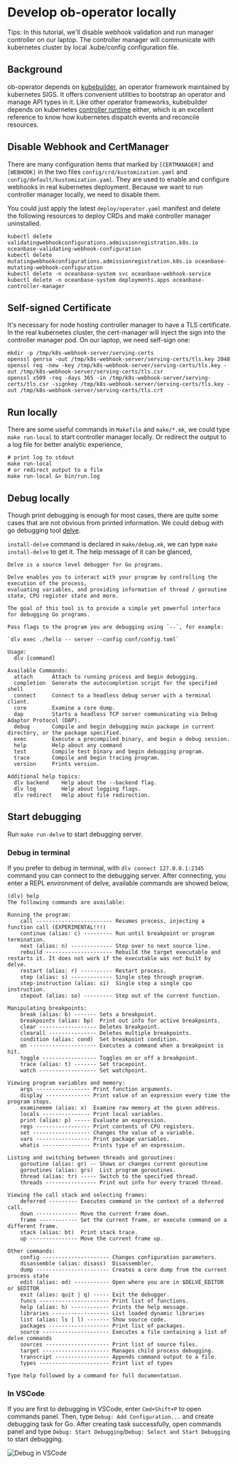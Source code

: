 # Develop ob-operator locally

Tips: In this tutorial, we'll disable webhook validation and run manager controller on our laptop. The controller manager will communicate with kubernetes cluster by local .kube/config configuration file.

## Background

ob-operator depends on [kubebuilder](https://kubebuilder.io/introduction), an operator framework maintained by kubernetes SIGS. It offers convenient utilities to bootstrap an operator and manage API types in it. Like other operator frameworks, kubebuilder depends on kubernetes [controller runtime](https://github.com/kubernetes-sigs/controller-runtime) either, which is an excellent reference to know how kubernetes dispatch events and reconcile resources.

## Disable Webhook and CertManager

There are many configuration items that marked by `[CERTMANAGER]` and `[WEBHOOK]` in the two files `config/crd/kustomization.yaml` and `config/default/kustomization.yaml`. They are used to enable and configure webhooks in real kubernetes deployment. Because we want to run controller manager locally, we need to disable them.

You could just apply the latest `deploy/operator.yaml` manifest and delete the following resources to deploy CRDs and make controller manager uninstalled. 

```shell
kubectl delete validatingwebhookconfigurations.admissionregistration.k8s.io oceanbase-validating-webhook-configuration
kubectl delete mutatingwebhookconfigurations.admissionregistration.k8s.io oceanbase-mutating-webhook-configuration
kubectl delete -n oceanbase-system svc oceanbase-webhook-service
kubectl delete -n oceanbase-system deployments.apps oceanbase-controller-manager
```

## Self-signed Certificate

It's necessary for node hosting controller manager to have a TLS certificate. In the real kubernetes cluster, the cert-manager will inject the sign into the controller manager pod. On our laptop, we need self-sign one:

```shell
mkdir -p /tmp/k8s-webhook-server/serving-certs
openssl genrsa -out /tmp/k8s-webhook-server/serving-certs/tls.key 2048
openssl req -new -key /tmp/k8s-webhook-server/serving-certs/tls.key -out /tmp/k8s-webhook-server/serving-certs/tls.csr
openssl x509 -req -days 365 -in /tmp/k8s-webhook-server/serving-certs/tls.csr -signkey /tmp/k8s-webhook-server/serving-certs/tls.key -out /tmp/k8s-webhook-server/serving-certs/tls.crt
```

## Run locally

There are some useful commands in `Makefile` and `make/*.mk`, we could type `make run-local` to start controller manager locally. Or redirect the output to a log file for better analytic experience, 

```shell
# print log to stdout
make run-local
# or redirect output to a file
make run-local &> bin/run.log
```

## Debug locally

Though print debugging is enough for most cases, there are quite some cases that are not obvious from printed information. We could debug with go debugging tool [delve](https://github.com/go-delve/delve).

`install-delve` command is declared in `make/debug.mk`, we can type `make install-delve` to get it. The help message of it can be glanced, 

```shell dlv help
Delve is a source level debugger for Go programs.

Delve enables you to interact with your program by controlling the execution of the process,
evaluating variables, and providing information of thread / goroutine state, CPU register state and more.

The goal of this tool is to provide a simple yet powerful interface for debugging Go programs.

Pass flags to the program you are debugging using `--`, for example:

`dlv exec ./hello -- server --config conf/config.toml`

Usage:
  dlv [command]

Available Commands:
  attach      Attach to running process and begin debugging.
  completion  Generate the autocompletion script for the specified shell
  connect     Connect to a headless debug server with a terminal client.
  core        Examine a core dump.
  dap         Starts a headless TCP server communicating via Debug Adaptor Protocol (DAP).
  debug       Compile and begin debugging main package in current directory, or the package specified.
  exec        Execute a precompiled binary, and begin a debug session.
  help        Help about any command
  test        Compile test binary and begin debugging program.
  trace       Compile and begin tracing program.
  version     Prints version.

Additional help topics:
  dlv backend    Help about the --backend flag.
  dlv log        Help about logging flags.
  dlv redirect   Help about file redirection.
```

## Start debugging

Run `make run-delve` to start debugging server.

### Debug in terminal

If you prefer to debug in terminal, with `dlv connect 127.0.0.1:2345` command you can connect to the debugging server. After connecting, you enter a REPL environment of delve, available commands are showed below, 

```shell
(dlv) help
The following commands are available:

Running the program:
    call ------------------------ Resumes process, injecting a function call (EXPERIMENTAL!!!)
    continue (alias: c) --------- Run until breakpoint or program termination.
    next (alias: n) ------------- Step over to next source line.
    rebuild --------------------- Rebuild the target executable and restarts it. It does not work if the executable was not built by delve.
    restart (alias: r) ---------- Restart process.
    step (alias: s) ------------- Single step through program.
    step-instruction (alias: si)  Single step a single cpu instruction.
    stepout (alias: so) --------- Step out of the current function.

Manipulating breakpoints:
    break (alias: b) ------- Sets a breakpoint.
    breakpoints (alias: bp)  Print out info for active breakpoints.
    clear ------------------ Deletes breakpoint.
    clearall --------------- Deletes multiple breakpoints.
    condition (alias: cond)  Set breakpoint condition.
    on --------------------- Executes a command when a breakpoint is hit.
    toggle ----------------- Toggles on or off a breakpoint.
    trace (alias: t) ------- Set tracepoint.
    watch ------------------ Set watchpoint.

Viewing program variables and memory:
    args ----------------- Print function arguments.
    display -------------- Print value of an expression every time the program stops.
    examinemem (alias: x)  Examine raw memory at the given address.
    locals --------------- Print local variables.
    print (alias: p) ----- Evaluate an expression.
    regs ----------------- Print contents of CPU registers.
    set ------------------ Changes the value of a variable.
    vars ----------------- Print package variables.
    whatis --------------- Prints type of an expression.

Listing and switching between threads and goroutines:
    goroutine (alias: gr) -- Shows or changes current goroutine
    goroutines (alias: grs)  List program goroutines.
    thread (alias: tr) ----- Switch to the specified thread.
    threads ---------------- Print out info for every traced thread.

Viewing the call stack and selecting frames:
    deferred --------- Executes command in the context of a deferred call.
    down ------------- Move the current frame down.
    frame ------------ Set the current frame, or execute command on a different frame.
    stack (alias: bt)  Print stack trace.
    up --------------- Move the current frame up.

Other commands:
    config --------------------- Changes configuration parameters.
    disassemble (alias: disass)  Disassembler.
    dump ----------------------- Creates a core dump from the current process state
    edit (alias: ed) ----------- Open where you are in $DELVE_EDITOR or $EDITOR
    exit (alias: quit | q) ----- Exit the debugger.
    funcs ---------------------- Print list of functions.
    help (alias: h) ------------ Prints the help message.
    libraries ------------------ List loaded dynamic libraries
    list (alias: ls | l) ------- Show source code.
    packages ------------------- Print list of packages.
    source --------------------- Executes a file containing a list of delve commands
    sources -------------------- Print list of source files.
    target --------------------- Manages child process debugging.
    transcript ----------------- Appends command output to a file.
    types ---------------------- Print list of types

Type help followed by a command for full documentation.
```

### In VSCode

If you are first to debugging in VSCode, enter `Cmd+Shift+P` to open commands panel. Then, type `Debug: Add Configuration...` and create debugging task for Go. After creating task successfully, open commands panel and type `Debug: Start Debugging`/`Debug: Select and Start Debugging` to start debugging.

![Debug in VSCode](../img/debug-in-vscode.png)